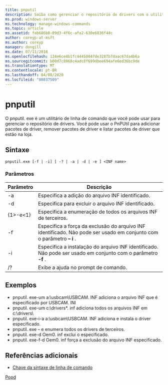 ```yaml
---
title: pnputil
description: Saiba como gerenciar o repositório de drivers com o utilitário pnputil. exe.
ms.prod: windows-server
ms.technology: manage-windows-commands
ms.topic: article
ms.assetid: fab686b8-09d3-4f6c-afa2-630e6036f44c
author: coreyp-at-msft
ms.author: coreyp
manager: dongill
ms.date: 07/11/2018
ms.openlocfilehash: 134e6ce4b1fc44450047de3287b7daac67da4b6a
ms.sourcegitcommit: b00d7c8968c4adc8f699dbee694afe6ed36bc9de
ms.translationtype: MT
ms.contentlocale: pt-BR
ms.lasthandoff: 04/08/2020
ms.locfileid: "80837509"
---
```

# <a name="pnputil"></a>pnputil

O pnputil. exe é um utilitário de linha de comando que você pode usar para gerenciar o repositório de drivers. Você pode usar o PnPUtil para adicionar pacotes de driver, remover pacotes de driver e listar pacotes de driver que estão na loja.

## <a name="syntax"></a>Sintaxe

```
pnputil.exe [-f | -i] [ -? | -a | -d | -e ] <INF name>
```

### <a name="parameters"></a>Parâmetros

|Parâmetro|Descrição|
|---------|-----------|
|-a|Especifica a adição do arquivo INF identificado.|
|-d|Especifica para excluir o arquivo INF identificado.|
|{1&gt;-e&lt;1}|Especifica a enumeração de todos os arquivos INF de terceiros.|
|-f|Especifica a força da exclusão do arquivo INF identificado. Não pode ser usado em conjunto com o parâmetro **– i** .|
|-i|Especifica a instalação do arquivo INF identificado. Não pode ser usado em conjunto com o parâmetro **-f** .|
|/?|Exibe a ajuda no prompt de comando.|


## <a name="examples"></a>Exemplos

-   pnputil. exe-um a:\usbcam\USBCAM. INF adiciona o arquivo INF que é especificado por USBCAM. INI
-   pnputil. exe-um c:\drivers\*. inf adiciona todos os arquivos INF em c:\drivers\
-   pnputil. exe-i-a a:\usbcam\USBCAM. INF adiciona e instala o driver especificado.
-   pnputil. exe – e enumera todos os drivers de terceiros.
-   pnputil. exe-d Oem0. inf exclui o especificado.
-   pnputil. exe-f-d Oem0. inf força a exclusão do arquivo INF especificado.

## <a name="additional-references"></a>Referências adicionais

- [Chave da sintaxe de linha de comando](command-line-syntax-key.md)

[Popd](popd.md)